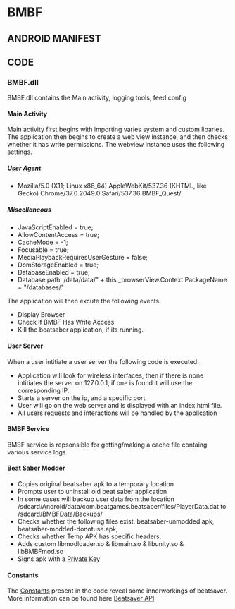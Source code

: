 # BMBF

## ANDROID MANIFEST

## CODE

### BMBF.dll
BMBF.dll contains the Main activity, logging tools, feed config

#### Main Activity
Main activity first begins with importing varies system and custom libaries. The application then begins to create a web view instance, and then checks whether it has write permissions.  The webview instance uses the following settings.
##### User Agent
- Mozilla/5.0 (X11; Linux x86_64) AppleWebKit/537.36 (KHTML, like Gecko) Chrome/37.0.2049.0 Safari/537.36 BMBF_Quest/ 
##### Miscellaneous
- JavaScriptEnabled = true;
- AllowContentAccess = true;
- CacheMode = -1;
- Focusable = true;
- MediaPlaybackRequiresUserGesture = false;
- DomStorageEnabled = true;
- DatabaseEnabled = true;
- Database path: /data/data/" + this._browserView.Context.PackageName + "/databases/"

The application will then excute the following events.
- Display Browser
- Check if BMBF Has Write Access
- Kill the beatsaber application, if its running.
#### User Server
When a user intitiate a user server the following code is executed.
- Application will look for wireless interfaces, then if there is none intitiates the server on 127.0.0.1, if one is found it will use the corresponding IP.
- Starts a server on the ip, and a specific port.
- User will go on the web server and is displayed with an index.html file. 
- All users requests and interactions will be handled by the application
#### BMBF Service
BMBF service is repsonsible for getting/making a cache file containg various service logs.
#### Beat Saber Modder
- Copies original beatsaber apk to a temporary location
- Prompts user to uninstall old beat saber application
- In some cases will backup user data from the location /sdcard/Android/data/com.beatgames.beatsaber/files/PlayerData.dat to /sdcard/BMBFData/Backups/
- Checks whether the following files exist. beatsaber-unmodded.apk, beatsaber-modded-donotuse.apk, 
- Checks whether Temp APK has specific headers. 
- Adds custom libmodloader.so & libmain.so & libunity.so & libBMBFmod.so
- Signs apk with a [Private Key](SystemUX_Intents)
#### Constants
The [Constants](SystemUX_Intents) present in the code reveal some innerworkings of beatsaver. More information can be found here [Beatsaver API](https://docs.beatsaver.com/)
